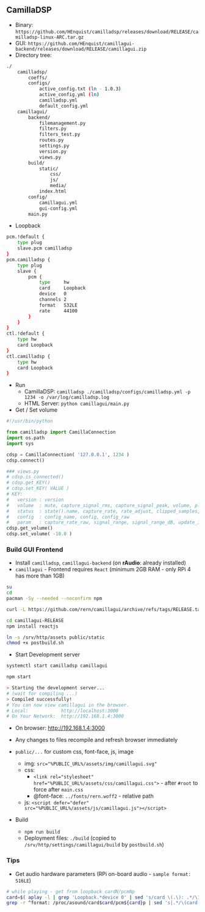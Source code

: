 CamillaDSP
---
- Binary: `https://github.com/HEnquist/camilladsp/releases/download/RELEASE/camilladsp-linux-ARC.tar.gz`
- GUI: `https://github.com/HEnquist/camillagui-backend/releases/download/RELEASE/camillagui.zip`
- Directory tree:
```sh
./
	camilladsp/
		coeffs/
		configs/
			active_config.txt (ln - 1.0.3)
			active_config.yml (ln)
			camilladsp.yml
			default_config.yml
	camillagui/
		backend/
			filemanagement.py
			filters.py
			filters_test.py
			routes.py
			settings.py
			version.py
			views.py
		build/
			static/
				css/
				js/
				media/
			index.html
		config/
			camillagui.yml
			gui-config.yml
		main.py
```
- Loopback
```sh
pcm.!default { 
	type plug 
	slave.pcm camilladsp
}
pcm.camilladsp {
	type plug
	slave {
		pcm {
			type     hw
			card     Loopback
			device   0
			channels 2
			format   S32LE
			rate     44100
		}
	}
}
ctl.!default {
	type hw
	card Loopback
}
ctl.camilladsp {
	type hw
	card Loopback
}
```
- Run
	- CamillaDSP: `camilladsp ./camilladsp/configs/camilladsp.yml -p 1234 -o /var/log/camilladsp.log`
	- HTML Server: `python camillagui/main.py`
- Get / Set volume
```py
#!/usr/bin/python

from camilladsp import CamillaConnection
import os.path
import sys

cdsp = CamillaConnection( '127.0.0.1', 1234 )
cdsp.connect()

### views.py
# cdsp.is_connected()
# cdsp.get_KEY()
# cdsp.set_KEY( VALUE )
# KEY:
#   version : version
#	volume  : mute, capture_signal_rms, capture_signal_peak, volume, playback_signal_rms, playback_signal_peak
#	status  : state().name, capture_rate, rate_adjust, clipped_samples, buffer_level
#   config  : config_name, config, config_raw
#	param   : capture_rate_raw, signal_range, signal_range_dB, update_interval 
cdsp.get_volume()
cdsp.set_volume( -10.0 )
```

### Build GUI Frontend
- Install `camilladsp`, `camillagui-backend` (on **rAudio**: already installed)
- `camillagui` - Frontend requires `React` (minimum 2GB RAM - only RPi 4 has more than 1GB)
```sh
su
cd
pacman -Sy --needed --noconfirm npm

curl -L https://github.com/rern/camillagui/archive/refs/tags/RELEASE.tar.gz | bsdtar xf -

cd camillagui-RELEASE
npm install reactjs

ln -s /srv/http/assets public/static
chmod +x postbuild.sh
```
	
- Start Development server
```sh
systemctl start camilladsp camillagui

npm start

> Starting the development server...
# (wait for compiling ...)
> Compiled successfully!
# You can now view camillagui in the browser.
# Local:            http://localhost:3000
# On Your Network:  http://192.168.1.4:3000
```
- On browser: http://192.168.1.4:3000
- Any changes to files recompile and refresh browser immediately
- `public/...` for custom css, font-face, js, image
	- img: `src="%PUBLIC_URL%/assets/img/camillagui.svg"`
	- css:
		- `<link rel="stylesheet" href="%PUBLIC_URL%/assets/css/camillagui.css">` - after `#root` to force after `main.css`
		- @font-face: `../fonts/rern.woff2` - relative path
	- js: `<script defer="defer" src="%PUBLIC_URL%/assets/js/camillagui.js"></script>`
	
- Build
	- `npm run build`
	- Deployment files: `./build` (copied to `/srv/http/settings/camillagui/build` by `postbuild.sh`)

### Tips
- Get audio hardware parameters (RPi on-board audio - `sample format: S16LE`)
```sh
# while playing - get from loopback cardN/pcmNp
card=$( aplay -l | grep 'Loopback.*device 0' | sed 's/card \(.\): .*/\1/' )
grep -r ^format: /proc/asound/card$card/pcm${card}p | sed 's|.*/\(card.\).*:\(format.*\)|\1 \2|'
```
